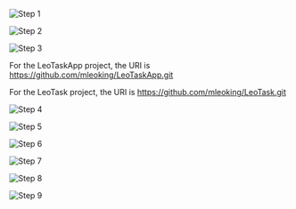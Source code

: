 ![Step 1](step1.png)

![Step 2](step2.png)

![Step 3](step3.png)

For the LeoTaskApp project, the URI is https://github.com/mleoking/LeoTaskApp.git

For the LeoTask project, the URI is https://github.com/mleoking/LeoTask.git

![Step 4](step4.png)

![Step 5](step5.png)

![Step 6](step6.png)

![Step 7](step7.png)

![Step 8](step8.png)

![Step 9](step9.png)

